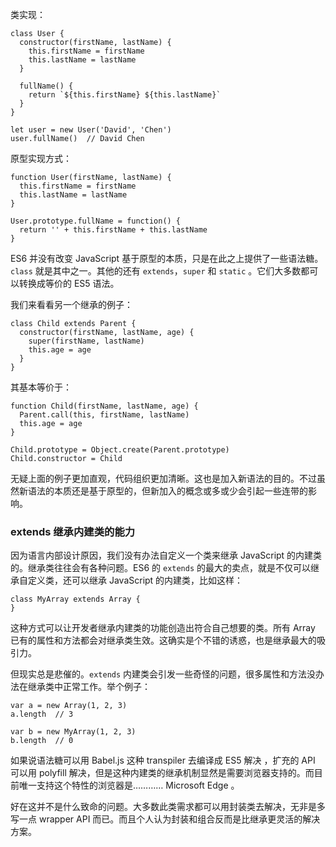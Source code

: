 类实现：

    class User {
      constructor(firstName, lastName) {
        this.firstName = firstName
        this.lastName = lastName
      }
    
      fullName() {
        return `${this.firstName} ${this.lastName}`
      }
    }
    
    let user = new User('David', 'Chen')
    user.fullName()  // David Chen

原型实现方式：

```
function User(firstName, lastName) {
  this.firstName = firstName
  this.lastName = lastName
}

User.prototype.fullName = function() {
  return '' + this.firstName + this.lastName
}
```

ES6 并没有改变 JavaScript 基于原型的本质，只是在此之上提供了一些语法糖。`class` 就是其中之一。其他的还有 `extends`，`super` 和 `static` 。它们大多数都可以转换成等价的 ES5 语法。

我们来看看另一个继承的例子：

```
class Child extends Parent {
  constructor(firstName, lastName, age) {
    super(firstName, lastName)
    this.age = age
  }
}
```

其基本等价于：

```
function Child(firstName, lastName, age) {
  Parent.call(this, firstName, lastName)
  this.age = age
}

Child.prototype = Object.create(Parent.prototype)
Child.constructor = Child
```

无疑上面的例子更加直观，代码组织更加清晰。这也是加入新语法的目的。不过虽然新语法的本质还是基于原型的，但新加入的概念或多或少会引起一些连带的影响。

### extends 继承内建类的能力

因为语言内部设计原因，我们没有办法自定义一个类来继承 JavaScript 的内建类的。继承类往往会有各种问题。ES6 的 `extends` 的最大的卖点，就是不仅可以继承自定义类，还可以继承 JavaScript 的内建类，比如这样：

```
class MyArray extends Array {
}
```

这种方式可以让开发者继承内建类的功能创造出符合自己想要的类。所有 Array 已有的属性和方法都会对继承类生效。这确实是个不错的诱惑，也是继承最大的吸引力。

但现实总是悲催的。`extends` 内建类会引发一些奇怪的问题，很多属性和方法没办法在继承类中正常工作。举个例子：

```
var a = new Array(1, 2, 3)
a.length  // 3

var b = new MyArray(1, 2, 3)
b.length  // 0
```

如果说语法糖可以用 Babel.js 这种 transpiler 去编译成 ES5 解决 ，扩充的 API 可以用 polyfill 解决，但是这种内建类的继承机制显然是需要浏览器支持的。而目前唯一支持这个特性的浏览器是………… Microsoft Edge 。

好在这并不是什么致命的问题。大多数此类需求都可以用封装类去解决，无非是多写一点 wrapper API 而已。而且个人认为封装和组合反而是比继承更灵活的解决方案。